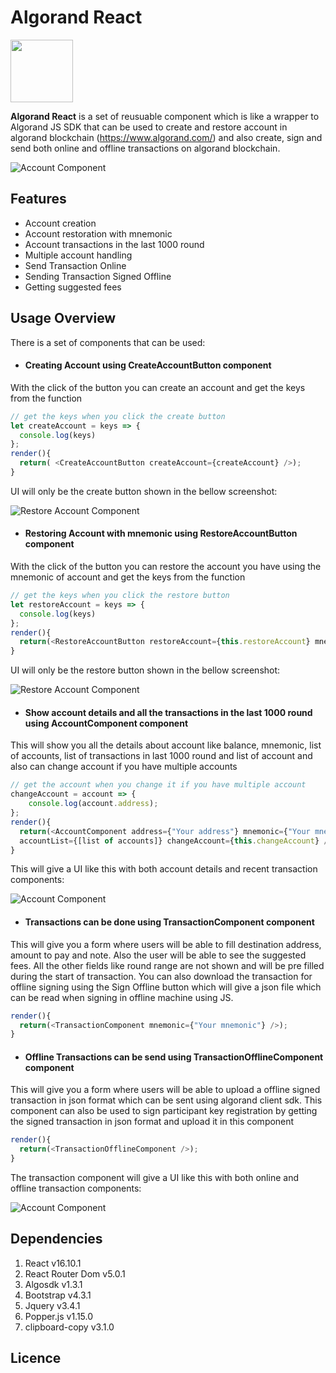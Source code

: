 # Algorand React

<img src="https://raw.githubusercontent.com/mmitrasish/algorand-sdk-react-component/master/src/assets/images/algorandicon.webp" width="100" height="100">

**Algorand React** is a set of reusuable component which is like a wrapper to Algorand JS SDK that can be used to create and restore account in algorand blockchain (https://www.algorand.com/) and also create, sign and send both online and offline transactions on algorand blockchain.

![Account Component](https://github.com/mmitrasish/algorand-sdk-react-component/blob/master/src/assets/images/screenshots/Screenshot1.png)

## Features

* Account creation
* Account restoration with mnemonic
* Account transactions in the last 1000 round
* Multiple account handling
* Send Transaction Online
* Sending Transaction Signed Offline
* Getting suggested fees

## Usage Overview

There is a set of components that can be used:

* #### Creating Account using CreateAccountButton component

With the click of the button you can create an account and get the keys from the function

```javascript
// get the keys when you click the create button
let createAccount = keys => {
  console.log(keys)
};
render(){
  return( <CreateAccountButton createAccount={createAccount} />);
}
```

UI will only be the create button shown in the bellow screenshot:

![Restore Account Component](https://github.com/mmitrasish/algorand-sdk-react-component/blob/master/src/assets/images/screenshots/Screenshot3.png)

* #### Restoring Account with mnemonic using RestoreAccountButton component

With the click of the button you can restore the account you have using the mnemonic of account and get the keys from the function

```javascript
// get the keys when you click the restore button
let restoreAccount = keys => {
  console.log(keys)
};
render(){
  return(<RestoreAccountButton restoreAccount={this.restoreAccount} mnemonic={"your mnemonic"} />);
}
```

UI will only be the restore button shown in the bellow screenshot:

![Restore Account Component](https://github.com/mmitrasish/algorand-sdk-react-component/blob/master/src/assets/images/screenshots/Screenshot4.png)

* #### Show account details and all the transactions in the last 1000 round using AccountComponent component

This will show you all the details about account like balance, mnemonic, list of accounts, list of transactions in last 1000 round and list of account and also can change account if you have multiple accounts

```javascript
// get the account when you change it if you have multiple account
changeAccount = account => {
    console.log(account.address);
};
render(){
  return(<AccountComponent address={"Your address"} mnemonic={"Your mnemonic"} 
  accountList={[list of accounts]} changeAccount={this.changeAccount} />);
}
```

This will give a UI like this with both account details and recent transaction components: 

![Account Component](https://github.com/mmitrasish/algorand-sdk-react-component/blob/master/src/assets/images/screenshots/Screenshot5.png)

* #### Transactions can be done using TransactionComponent component

This will give you a form where users will be able to fill destination address, amount to pay and note. Also the user will be able to see the suggested fees. All the other fields like round range are not shown and will be pre filled during the start of transaction. You can also download the transaction for offline signing using the Sign Offline button which will give a json file which can be read when signing in offline machine using JS.

```javascript
render(){
  return(<TransactionComponent mnemonic={"Your mnemonic"} />);
}
```

* #### Offline Transactions can be send using TransactionOfflineComponent component

This will give you a form where users will be able to upload a offline signed transaction in json format which can be sent using algorand client sdk. This component can also be used to sign participant key registration by getting the signed transaction in json format and upload it in this component

```javascript
render(){
  return(<TransactionOfflineComponent />);
}
```

The transaction component will give a UI like this with both online and offline transaction components: 

![Account Component](https://github.com/mmitrasish/algorand-sdk-react-component/blob/master/src/assets/images/screenshots/Screenshot2.png)

## Dependencies

1. React v16.10.1
1. React Router Dom v5.0.1
1. Algosdk v1.3.1
1. Bootstrap v4.3.1
1. Jquery v3.4.1
1. Popper.js v1.15.0
1. clipboard-copy v3.1.0

## Licence

